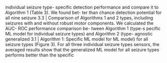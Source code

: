 individual seizure type- specific detection performance
and compare it to Algorithm 1 (Table 3). We found bet-
ter than chance detection potential for all nine seizure 3.3 | Comparison of Algorithms 1 and 2
types, including seizures with and without robust motor
components. We calculated the AUC- ROC performance comparison be-
tween Algorithm 1 (type-s pecific ML model for individual
seizure types) and Algorithm 2 (type- agnostic generalized
3.1 | Algorithm 1: Specific ML model for ML model) for all seizure types (Figure 3). For all three
individual seizure types sensors, the averaged results show that the generalized ML
model for all seizure types performs better than the specific